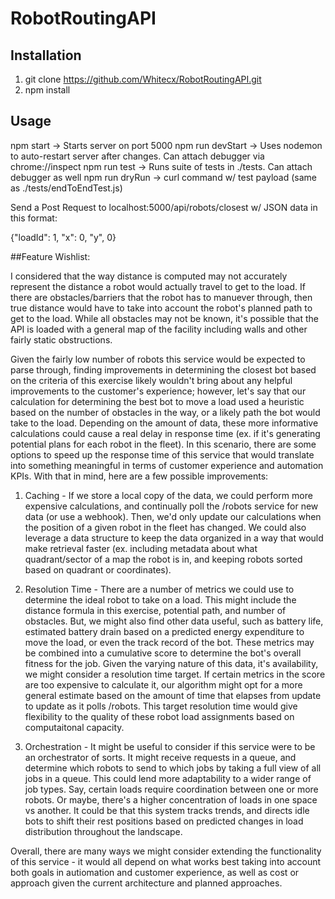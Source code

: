 # RobotRoutingAPI

## Installation
1. git clone https://github.com/Whitecx/RobotRoutingAPI.git
2. npm install


## Usage
npm start -> Starts server on port 5000
npm run devStart -> Uses nodemon to auto-restart server after changes. Can attach debugger via chrome://inspect
npm run test -> Runs suite of tests in ./tests. Can attach debugger as well
npm run dryRun -> curl command w/ test payload (same as ./tests/endToEndTest.js)


Send a Post Request to localhost:5000/api/robots/closest w/ JSON data in this format:


{"loadId": 1, "x": 0, "y", 0}

##Feature Wishlist:

I considered that the way distance is computed may not accurately represent the distance a robot would actually
travel to get to the load. If there are obstacles/barriers that the robot has to manuever through, then true
distance would have to take into account the robot's planned path to get to the load. While all obstacles may
not be known, it's possible that the API is loaded with a general map of the facility including walls and other
fairly static obstructions. 

Given the fairly low number of robots this service would be expected to parse through, finding improvements in
determining the closest bot based on the criteria of this exercise likely wouldn't bring about any helpful
improvements to the customer's experience; however, let's say that our calculation for determining the best
bot to move a load used a heuristic based on the number of obstacles in the way, or a likely path the bot would
take to the load. Depending on the amount of data, these more informative calculations could cause a real
delay in response time (ex. if it's generating potential plans for each robot in the fleet). In this scenario,
there are some options to speed up the response time of this service that would translate into something meaningful 
in terms of customer experience and automation KPIs. With that in mind, here are a few possible improvements:

1. Caching - If we store a local copy of the data, we could perform more expensive calculations, and 
continually poll the /robots service for new data (or use a webhook). Then, we'd only update our calculations
when the position of a given robot in the fleet has changed. We could also leverage a data structure to keep 
the data organized in a way that would make retrieval faster (ex. including metadata about what quadrant/sector 
of a map the robot is in, and keeping robots sorted based on quadrant or coordinates).

2. Resolution Time - There are a number of metrics we could use to determine the ideal robot to take on a load.
This might include the distance formula in this exercise, potential path, and number of obstacles. But, we
might also find other data useful, such as battery life, estimated battery drain based on a predicted energy
expenditure to move the load, or even the track record of the bot. These metrics may be combined into a 
cumulative score to determine the bot's overall fitness for the job. Given the varying nature of this data,
it's availability, we might consider a resolution time target. If certain metrics in the score are too expensive
to calculate it, our algorithm might opt for a more general estimate based on the amount of time that elapses from
update to update as it polls /robots. This target resolution time would give flexibility to the quality of these
robot load assignments based on computaitonal capacity.

3. Orchestration - It might be useful to consider if this service were to be an orchestrator of sorts. 
It might receive requests in a queue, and determine which robots to send to which jobs by taking a full view 
of all jobs in a queue.  This could lend more adaptability to a wider range of job types. Say, certain loads 
require coordination between one or more robots. Or maybe, there's a higher concentration of loads in one 
space vs another. It could be that this system tracks trends, and directs idle bots to shift their rest 
positions based on predicted changes in load distribution throughout the landscape.  


Overall, there are many ways we might consider extending the functionality of this service - it would all depend
on what works best taking into account both goals in autiomation and customer experience, as well as cost or 
approach given the current architecture and planned approaches. 



